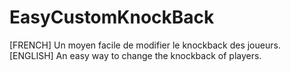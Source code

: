 # EasyCustomKnockBack
[FRENCH] Un moyen facile de modifier le knockback des joueurs.
[ENGLISH] An easy way to change the knockback of players.

